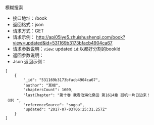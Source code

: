 模糊搜索

- 接口地址：/book
- 返回格式：json
- 请求方式：GET
- 请求示例： http://api05iye5.zhuishushenqi.com/book?view=updated&id=531169b3173bfacb4904ca67
- 请求参数说明：`view`: updated `id`:以都好分割的bookId
- 返回参数说明：
- Json 返回示例：

```
[
    {
        "_id": "531169b3173bfacb4904ca67",
        "author": "耳根",
        "chaptersCount": 1609,
        "lastChapter": "第十卷 我看沧海化桑田 第1614章 孤帆一片日边来！（终）",
        "referenceSource": "sogou",
        "updated": "2017-07-03T06:25:31.257Z"
    }
]
```





